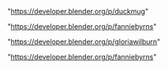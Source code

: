 "https://developer.blender.org/p/duckmug"

"https://developer.blender.org/p/fanniebyrns"

 
"https://developer.blender.org/p/gloriawilburn"


"https://developer.blender.org/p/fanniebyrns"


 
